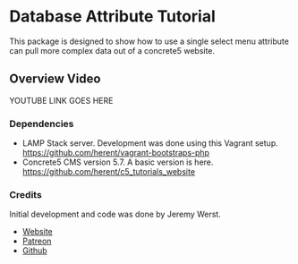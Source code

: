 # Database Attribute Tutorial

This package is designed to show how to use a single select menu attribute can pull
more complex data out of a concrete5 website. 

## Overview Video
YOUTUBE LINK GOES HERE

### Dependencies
* LAMP Stack server. Development was done using this Vagrant setup. https://github.com/herent/vagrant-bootstraps-php
* Concrete5 CMS version 5.7. A basic version is here. https://github.com/herent/c5_tutorials_website

### Credits
Initial development and code was done by Jeremy Werst.
* [Website](http://www.werstnet.com)
* [Patreon](https://www.patreon.com/herent?ty=h)
* [Github](https://github.com/herent)
